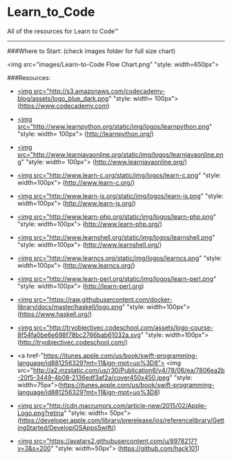 # Learn\_to\_Code
All of the resources for Learn to Code™
***
###Where to Start:
(check images folder for full size chart)

<!--![alt-text](images/Learn-to-Code Flow Chart.png)-->
<img src="images/Learn-to-Code Flow Chart.png" "style: width=650px">

###Resources:
- <a href="https://www.codecademy.com"><img src="http://s3.amazonaws.com/codecademy-blog/assets/logo_blue_dark.png" "style: width= 100px"></a> (https://www.codecademy.com)

- <a href="http://learnpython.org/"><img src="http://www.learnpython.org/static/img/logos/learnpython.png" "style: width= 100px"></a>
(http://learnpython.org/)

- <a href="http://www.learnjavaonline.org/"><img src="http://www.learnjavaonline.org/static/img/logos/learnjavaonline.png" "style: width= 100px"></a>
(http://www.learnjavaonline.org/)

- <a href="http://www.learn-c.org/"><img src="http://www.learn-c.org/static/img/logos/learn-c.png" "style: width=100px"></a>
(http://www.learn-c.org/)

- <a href="http://www.learn-js.org/"><img src="http://www.learn-js.org/static/img/logos/learn-js.png" "style: width=100px"></a>
(http://www.learn-js.org/)

- <a href="http://www.learn-php.org/"><img src="http://www.learn-php.org/static/img/logos/learn-php.png" "style: width=100px"></a>
(http://www.learn-php.org/)

- <a href="http://www.learnshell.org/"><img src="http://www.learnshell.org/static/img/logos/learnshell.png" "style: width=100px"></a>
(http://www.learnshell.org/)

- <a href="http://www.learncs.org/"><img src="http://www.learncs.org/static/img/logos/learncs.png" "style: width=100px"></a>
(http://www.learncs.org/)

- <a href="http://learn-perl.org"><img src="http://www.learn-perl.org/static/img/logos/learn-perl.png" "style: width=100px"></a>
(http://learn-perl.org)

- <a href="https://www.haskell.org/"><img src="https://raw.githubusercontent.com/docker-library/docs/master/haskell/logo.png" "style: width=100px"></a>(https://www.haskell.org/)

- <a href="http://tryobjectivec.codeschool.com/"><img src="http://tryobjectivec.codeschool.com/assets/logo-course-8f54fa0be6e698f78bc2766bab61032a.svg" "style: width=100px"></a>(http://tryobjectivec.codeschool.com/)

- <a href-"https://itunes.apple.com/us/book/swift-programming-language/id881256329?mt=11&ign-mpt=uo%3D8">
<img src="http://a2.mzstatic.com/us/r30/Publication6/v4/78/06/ea/7806ea2b-20f5-3449-4b08-2136edf3af2a/cover450x450.jpeg" "style: width=75px"></a>(https://itunes.apple.com/us/book/swift-programming-language/id881256329?mt=11&ign-mpt=uo%3D8)

- <a href="https://developer.apple.com/library/prerelease/ios/referencelibrary/GettingStarted/DevelopiOSAppsSwift/"><img src="http://cdn.macrumors.com/article-new/2015/02/Apple-Logo.png?retina" "style: width= 50px"></a>(https://developer.apple.com/library/prerelease/ios/referencelibrary/GettingStarted/DevelopiOSAppsSwift/)

- <a href="https://github.com/hack101"><img src="https://avatars2.githubusercontent.com/u/8978217?v=3&s=200" "style: width=50px"></a>
(https://github.com/hack101)

